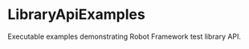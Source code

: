 LibraryApiExamples
==================

Executable examples demonstrating Robot Framework test library API.
